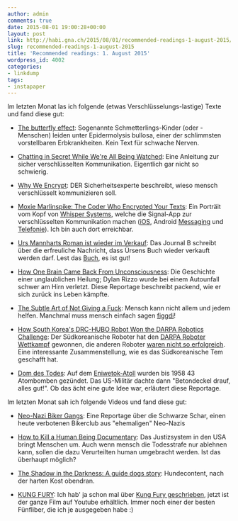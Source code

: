 ```yaml
---
author: admin
comments: true
date: 2015-08-01 19:00:28+00:00
layout: post
link: http://habi.gna.ch/2015/08/01/recommended-readings-1-august-2015/
slug: recommended-readings-1-august-2015
title: 'Recommended readings: 1. August 2015'
wordpress_id: 4002
categories:
- linkdump
tags:
- instapaper
---
```


Im letzten Monat las ich folgende (etwas Verschlüsselungs-lastige) Texte und fand diese gut:





  * [The butterfly effect](http://stanmed.stanford.edu/2015summer/the-butterfly-effect.html): Sogenannte Schmetterlings-Kinder (oder -Menschen) leiden unter Epidermolysis bullosa, einer der schlimmsten vorstellbaren Erbkrankheiten. Kein Text für schwache Nerven.


  * [Chatting in Secret While We're All Being Watched](https://firstlook.org/theintercept/2015/07/14/communicating-secret-watched/): Eine Anleitung zur sicher verschlüsselten Kommunikation. Eigentlich gar nicht so schwierig.


  * [Why We Encrypt](https://www.schneier.com/blog/archives/2015/06/why_we_encrypt.html): DER Sicherheitsexperte beschreibt, wieso mensch verschlüsselt kommunizieren soll.


  * [Moxie Marlinspike: The Coder Who Encrypted Your Texts](http://www.wsj.com/articles/moxie-marlinspike-the-coder-who-encrypted-your-texts-1436486274): Ein Porträit vom Kopf von [Whisper Systems](https://whispersystems.org/), welche die Signal-App zur verschlüsselten Kommunikation machen ([iOS](https://itunes.apple.com/us/app/signal-private-messenger/id874139669), Android [Messaging](https://play.google.com/store/apps/details?id=org.thoughtcrime.securesms) und [Telefonie](https://play.google.com/store/apps/details?id=org.thoughtcrime.redphone)). Ich bin auch dort erreichbar.


  * [Urs Mannharts Roman ist wieder im Verkauf](http://www.journal-b.ch/de/082013/kultur/2068/Urs-Mannharts-Roman-ist-wieder-im-Verkauf.htm): Das Journal B schreibt über die erfreuliche Nachricht, dass Ürsens Buch wieder verkauft werden darf. Lest das [Buch](http://www.secession-verlag.com/content/bergsteigen-im-flachland), es ist gut!


  * [How One Brain Came Back From Unconsciousness](http://nymag.com/scienceofus/2015/06/dylan-rizzo-coma.html): Die Geschichte einer unglaublichen Heilung; Dylan Rizzo wurde bei einem Autounfall schwer am Hirn verletzt. Diese Reportage beschreibt packend, wie er sich zurück ins Leben kämpfte.


  * [The Subtle Art of Not Giving a Fuck](http://markmanson.net/not-giving-a-fuck): Mensch kann nicht allem und jedem helfen. Manchmal muss mensch einfach sagen [figgdi](http://figgdi.kthxbye.ch)!


  * [How South Korea's DRC-HUBO Robot Won the DARPA Robotics Challenge](http://spectrum.ieee.org/automaton/robotics/humanoids/how-kaist-drc-hubo-won-darpa-robotics-challenge): Der Südkoreanische Roboter hat den [DARPA Roboter Wettkampf](http://www.theroboticschallenge.org) gewonnen, die anderen Roboter [waren nicht so erfolgreich](https://www.youtube.com/watch?v=g0TaYhjpOfo). Eine interessante Zusammenstellung, wie es das Südkoreanische Tem geschafft hat.


  * [Dom des Todes](http://www.sueddeutsche.de/wissen/atombombentests-dom-des-todes-1.2549272): Auf dem [Eniwetok-Atoll](https://en.wikipedia.org/wiki/Enewetak_Atoll) wurden bis 1958 43 Atombomben gezündet. Das US-Militär dachte dann "Betondeckel drauf, alles gut!". Ob das ächt eine gute Idee war, erläutert diese Reportage.



Im letzten Monat sah ich folgende Videos und fand diese gut:



  * [Neo-Nazi Biker Gangs](https://www.youtube.com/watch?v=HrMlpkIDVRE): Eine Reportage über die Schwarze Schar, einen heute verbotenen Bikerclub aus "ehemaligen" Neo-Nazis


  * [How to Kill a Human Being Documentary](https://www.youtube.com/watch?v=Hr5EOVhSrps): Das Justizsystem in den USA bringt Menschen um. Auch wenn mensch die Todesstrafe nur ablehnen kann, sollen die dazu Verurteilten human umgebracht werden. Ist das überhaupt möglich?


  * [The Shadow in the Darkness: A guide dogs story](https://www.youtube.com/watch?v=7lGgCeg3MaM): Hundecontent, nach der harten Kost obendran.


  * [KUNG FURY](https://www.youtube.com/watch?v=bS5P_LAqiVg): Ich hab' ja schon mal über [Kung Fury geschrieben](http://habi.gna.ch/2015/04/25/kung-fury/), jetzt ist der ganze Film auf Youtube erhältlich. Immer noch einer der besten Fünfliber, die ich je ausgegeben habe :)


